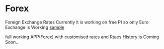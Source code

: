 # Forex
Foreign Exchange Rates
Currently it is working on free PI so only Euro Exchange is Working
[sample](http://forex-app.herokuapp.com/)

full working APP(Forex) with customised rates and Rtaes History is Coming Soon.. 
